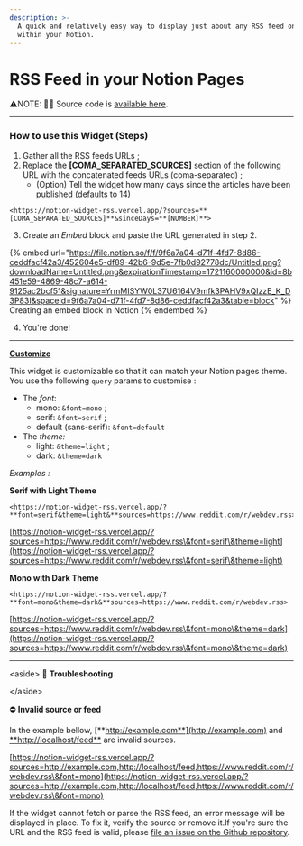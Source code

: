 ```yaml
---
description: >-
  A quick and relatively easy way to display just about any RSS feed on a page
  within your Notion.
---
```


# RSS Feed in your Notion Pages

⚠️NOTE: 👨‍💻 Source code is [available here](https://github.com/antoinechalifour/notion-embed-rss).

***

### **How to use this Widget (Steps)**

1. Gather all the RSS feeds URLs ;
2. Replace the **\[COMA\_SEPARATED\_SOURCES]** section of the following URL with the concatenated feeds URLs (coma-separated) ;
   * (Option) Tell the widget how many days since the articles have been published (defaults to 14)

```
<https://notion-widget-rss.vercel.app/?sources=**[COMA_SEPARATED_SOURCES]**&sinceDays=**[NUMBER]**>
```

3. Create an _Embed_ block and paste the URL generated in step 2.

{% embed url="https://file.notion.so/f/f/9f6a7a04-d71f-4fd7-8d86-ceddfacf42a3/452604e5-df89-42b6-9d5e-7fb0d92778dc/Untitled.png?downloadName=Untitled.png&expirationTimestamp=1721160000000&id=8b451e59-4869-48c7-a614-9125ac2bcf51&signature=YrmMISYW0L37U6164V9mfk3PAHV9xQIzzE_K_D3P83I&spaceId=9f6a7a04-d71f-4fd7-8d86-ceddfacf42a3&table=block" %}
Creating an embed block in Notion
{% endembed %}

4. You're done!

***

[**Customize** ](https://file.notion.so/f/f/9f6a7a04-d71f-4fd7-8d86-ceddfacf42a3/452604e5-df89-42b6-9d5e-7fb0d92778dc/Untitled.png?id=8b451e59-4869-48c7-a614-9125ac2bcf51\&table=block\&spaceId=9f6a7a04-d71f-4fd7-8d86-ceddfacf42a3\&expirationTimestamp=1721160000000\&signature=YrmMISYW0L37U6164V9mfk3PAHV9xQIzzE\_K\_D3P83I\&downloadName=Untitled.png)

This widget is customizable so that it can match your Notion pages theme. You use the following `query` params to customise :

* The _font_:
  * mono: `&font=mono` ;
  * serif: `&font=serif` ;
  * default (sans-serif): `&font=default`
* The _theme:_
  * light: `&theme=light` ;
  * dark: `&theme=dark`

_Examples :_

**Serif with Light Theme**

```
<https://notion-widget-rss.vercel.app/?**font=serif&theme=light&**sources=https://www.reddit.com/r/webdev.rss>
```

[https://notion-widget-rss.vercel.app/?sources=https://www.reddit.com/r/webdev.rss\&font=serif\&theme=light](https://notion-widget-rss.vercel.app/?sources=https://www.reddit.com/r/webdev.rss\&font=serif\&theme=light)

**Mono with Dark Theme**

```
<https://notion-widget-rss.vercel.app/?**font=mono&theme=dark&**sources=https://www.reddit.com/r/webdev.rss>
```

[https://notion-widget-rss.vercel.app/?sources=https://www.reddit.com/r/webdev.rss\&font=mono\&theme=dark](https://notion-widget-rss.vercel.app/?sources=https://www.reddit.com/r/webdev.rss\&font=mono\&theme=dark)

***

\<aside> 💅 **Troubleshooting**

\</aside>

⛔️ **Invalid source or feed**

In the example bellow, [**http://example.com**](http://example.com) and [\*\*](http://localhost/feed)[http://localhost/feed\*\*](http://localhost/feed\*\*) are invalid sources.

[https://notion-widget-rss.vercel.app/?sources=http://example.com,http://localhost/feed,https://www.reddit.com/r/webdev.rss\&font=mono](https://notion-widget-rss.vercel.app/?sources=http://example.com,http://localhost/feed,https://www.reddit.com/r/webdev.rss\&font=mono)

If the widget cannot fetch or parse the RSS feed, an error message will be displayed in place. To fix it, verify the source or remove it.If you're sure the URL and the RSS feed is valid, please [file an issue on the Github repository](https://github.com/antoinechalifour/notion-embed-rss/issues).
